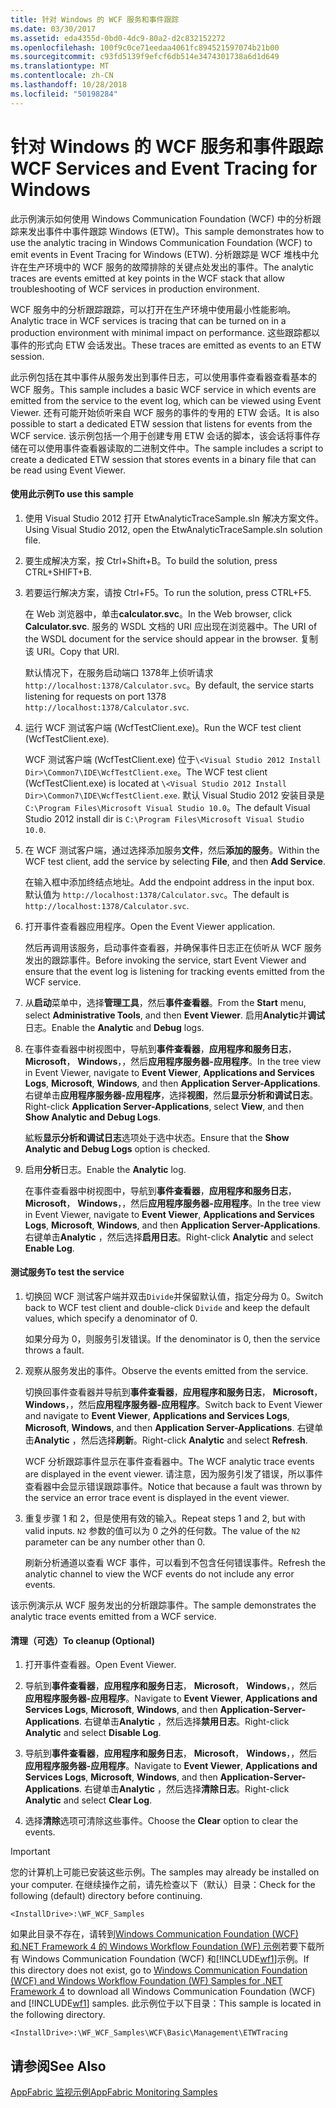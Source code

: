 ```yaml
---
title: 针对 Windows 的 WCF 服务和事件跟踪
ms.date: 03/30/2017
ms.assetid: eda4355d-0bd0-4dc9-80a2-d2c832152272
ms.openlocfilehash: 100f9c0ce71eedaa4061fc894521597074b21b00
ms.sourcegitcommit: c93fd5139f9efcf6db514e3474301738a6d1d649
ms.translationtype: MT
ms.contentlocale: zh-CN
ms.lasthandoff: 10/28/2018
ms.locfileid: "50198284"
---
```

# <a name="wcf-services-and-event-tracing-for-windows"></a><span data-ttu-id="cf23a-102">针对 Windows 的 WCF 服务和事件跟踪</span><span class="sxs-lookup"><span data-stu-id="cf23a-102">WCF Services and Event Tracing for Windows</span></span>
<span data-ttu-id="cf23a-103">此示例演示如何使用 Windows Communication Foundation (WCF) 中的分析跟踪来发出事件中事件跟踪 Windows (ETW)。</span><span class="sxs-lookup"><span data-stu-id="cf23a-103">This sample demonstrates how to use the analytic tracing in Windows Communication Foundation (WCF) to emit events in Event Tracing for Windows (ETW).</span></span> <span data-ttu-id="cf23a-104">分析跟踪是 WCF 堆栈中允许在生产环境中的 WCF 服务的故障排除的关键点处发出的事件。</span><span class="sxs-lookup"><span data-stu-id="cf23a-104">The analytic traces are events emitted at key points in the WCF stack that allow troubleshooting of WCF services in production environment.</span></span>

 <span data-ttu-id="cf23a-105">WCF 服务中的分析跟踪跟踪，可以打开在生产环境中使用最小性能影响。</span><span class="sxs-lookup"><span data-stu-id="cf23a-105">Analytic trace in WCF services is tracing that can be turned on in a production environment with minimal impact on performance.</span></span> <span data-ttu-id="cf23a-106">这些跟踪都以事件的形式向 ETW 会话发出。</span><span class="sxs-lookup"><span data-stu-id="cf23a-106">These traces are emitted as events to an ETW session.</span></span>

 <span data-ttu-id="cf23a-107">此示例包括在其中事件从服务发出到事件日志，可以使用事件查看器查看基本的 WCF 服务。</span><span class="sxs-lookup"><span data-stu-id="cf23a-107">This sample includes a basic WCF service in which events are emitted from the service to the event log, which can be viewed using Event Viewer.</span></span> <span data-ttu-id="cf23a-108">还有可能开始侦听来自 WCF 服务的事件的专用的 ETW 会话。</span><span class="sxs-lookup"><span data-stu-id="cf23a-108">It is also possible to start a dedicated ETW session that listens for events from the WCF service.</span></span> <span data-ttu-id="cf23a-109">该示例包括一个用于创建专用 ETW 会话的脚本，该会话将事件存储在可以使用事件查看器读取的二进制文件中。</span><span class="sxs-lookup"><span data-stu-id="cf23a-109">The sample includes a script to create a dedicated ETW session that stores events in a binary file that can be read using Event Viewer.</span></span>

#### <a name="to-use-this-sample"></a><span data-ttu-id="cf23a-110">使用此示例</span><span class="sxs-lookup"><span data-stu-id="cf23a-110">To use this sample</span></span>

1.  <span data-ttu-id="cf23a-111">使用 Visual Studio 2012 打开 EtwAnalyticTraceSample.sln 解决方案文件。</span><span class="sxs-lookup"><span data-stu-id="cf23a-111">Using Visual Studio 2012, open the EtwAnalyticTraceSample.sln solution file.</span></span>

2.  <span data-ttu-id="cf23a-112">要生成解决方案，按 Ctrl+Shift+B。</span><span class="sxs-lookup"><span data-stu-id="cf23a-112">To build the solution, press CTRL+SHIFT+B.</span></span>

3.  <span data-ttu-id="cf23a-113">若要运行解决方案，请按 Ctrl+F5。</span><span class="sxs-lookup"><span data-stu-id="cf23a-113">To run the solution, press CTRL+F5.</span></span>

     <span data-ttu-id="cf23a-114">在 Web 浏览器中，单击**calculator.svc**。</span><span class="sxs-lookup"><span data-stu-id="cf23a-114">In the Web browser, click **Calculator.svc**.</span></span> <span data-ttu-id="cf23a-115">服务的 WSDL 文档的 URI 应出现在浏览器中。</span><span class="sxs-lookup"><span data-stu-id="cf23a-115">The URI of the WSDL document for the service should appear in the browser.</span></span> <span data-ttu-id="cf23a-116">复制该 URI。</span><span class="sxs-lookup"><span data-stu-id="cf23a-116">Copy that URI.</span></span>

     <span data-ttu-id="cf23a-117">默认情况下，在服务启动端口 1378年上侦听请求`http://localhost:1378/Calculator.svc`。</span><span class="sxs-lookup"><span data-stu-id="cf23a-117">By default, the service starts listening for requests on port 1378 `http://localhost:1378/Calculator.svc`.</span></span>

4.  <span data-ttu-id="cf23a-118">运行 WCF 测试客户端 (WcfTestClient.exe)。</span><span class="sxs-lookup"><span data-stu-id="cf23a-118">Run the WCF test client (WcfTestClient.exe).</span></span>

     <span data-ttu-id="cf23a-119">WCF 测试客户端 (WcfTestClient.exe) 位于`\<Visual Studio 2012 Install Dir>\Common7\IDE\WcfTestClient.exe`。</span><span class="sxs-lookup"><span data-stu-id="cf23a-119">The WCF test client (WcfTestClient.exe) is located at `\<Visual Studio 2012 Install Dir>\Common7\IDE\WcfTestClient.exe`.</span></span>  <span data-ttu-id="cf23a-120">默认 Visual Studio 2012 安装目录是`C:\Program Files\Microsoft Visual Studio 10.0`。</span><span class="sxs-lookup"><span data-stu-id="cf23a-120">The default Visual Studio 2012 install dir is `C:\Program Files\Microsoft Visual Studio 10.0`.</span></span>

5.  <span data-ttu-id="cf23a-121">在 WCF 测试客户端，通过选择添加服务**文件**，然后**添加的服务**。</span><span class="sxs-lookup"><span data-stu-id="cf23a-121">Within the WCF test client, add the service by selecting **File**, and then **Add Service**.</span></span>

     <span data-ttu-id="cf23a-122">在输入框中添加终结点地址。</span><span class="sxs-lookup"><span data-stu-id="cf23a-122">Add the endpoint address in the input box.</span></span> <span data-ttu-id="cf23a-123">默认值为 `http://localhost:1378/Calculator.svc`。</span><span class="sxs-lookup"><span data-stu-id="cf23a-123">The default is `http://localhost:1378/Calculator.svc`.</span></span>

6.  <span data-ttu-id="cf23a-124">打开事件查看器应用程序。</span><span class="sxs-lookup"><span data-stu-id="cf23a-124">Open the Event Viewer application.</span></span>

     <span data-ttu-id="cf23a-125">然后再调用该服务，启动事件查看器，并确保事件日志正在侦听从 WCF 服务发出的跟踪事件。</span><span class="sxs-lookup"><span data-stu-id="cf23a-125">Before invoking the service, start Event Viewer and ensure that the event log is listening for tracking events emitted from the WCF service.</span></span>

7.  <span data-ttu-id="cf23a-126">从**启动**菜单中，选择**管理工具**，然后**事件查看器**。</span><span class="sxs-lookup"><span data-stu-id="cf23a-126">From the **Start** menu, select **Administrative Tools**, and then **Event Viewer**.</span></span>  <span data-ttu-id="cf23a-127">启用**Analytic**并**调试**日志。</span><span class="sxs-lookup"><span data-stu-id="cf23a-127">Enable the **Analytic** and **Debug** logs.</span></span>

8.  <span data-ttu-id="cf23a-128">在事件查看器中树视图中，导航到**事件查看器**，**应用程序和服务日志**， **Microsoft**， **Windows**，，然后**应用程序服务器-应用程序**。</span><span class="sxs-lookup"><span data-stu-id="cf23a-128">In the tree view in Event Viewer, navigate to **Event Viewer**, **Applications and Services Logs**, **Microsoft**, **Windows**, and then **Application Server-Applications**.</span></span> <span data-ttu-id="cf23a-129">右键单击**应用程序服务器-应用程序**，选择**视图**，然后**显示分析和调试日志**。</span><span class="sxs-lookup"><span data-stu-id="cf23a-129">Right-click **Application Server-Applications**, select **View**, and then **Show Analytic and Debug Logs**.</span></span>

     <span data-ttu-id="cf23a-130">絋粄**显示分析和调试日志**选项处于选中状态。</span><span class="sxs-lookup"><span data-stu-id="cf23a-130">Ensure that the **Show Analytic and Debug Logs** option is checked.</span></span>

9. <span data-ttu-id="cf23a-131">启用**分析**日志。</span><span class="sxs-lookup"><span data-stu-id="cf23a-131">Enable the **Analytic** log.</span></span>

     <span data-ttu-id="cf23a-132">在事件查看器中树视图中，导航到**事件查看器**，**应用程序和服务日志**， **Microsoft**， **Windows**，，然后**应用程序服务器-应用程序**。</span><span class="sxs-lookup"><span data-stu-id="cf23a-132">In the tree view in Event Viewer, navigate to **Event Viewer**, **Applications and Services Logs**, **Microsoft**, **Windows**, and then **Application Server-Applications**.</span></span> <span data-ttu-id="cf23a-133">右键单击**Analytic** ，然后选择**启用日志**。</span><span class="sxs-lookup"><span data-stu-id="cf23a-133">Right-click **Analytic** and select **Enable Log**.</span></span>

#### <a name="to-test-the-service"></a><span data-ttu-id="cf23a-134">测试服务</span><span class="sxs-lookup"><span data-stu-id="cf23a-134">To test the service</span></span>

1.  <span data-ttu-id="cf23a-135">切换回 WCF 测试客户端并双击`Divide`并保留默认值，指定分母为 0。</span><span class="sxs-lookup"><span data-stu-id="cf23a-135">Switch back to WCF test client and double-click `Divide` and keep the default values, which specify a denominator of 0.</span></span>

     <span data-ttu-id="cf23a-136">如果分母为 0，则服务引发错误。</span><span class="sxs-lookup"><span data-stu-id="cf23a-136">If the denominator is 0, then the service throws a fault.</span></span>

2.  <span data-ttu-id="cf23a-137">观察从服务发出的事件。</span><span class="sxs-lookup"><span data-stu-id="cf23a-137">Observe the events emitted from the service.</span></span>

     <span data-ttu-id="cf23a-138">切换回事件查看器并导航到**事件查看器**，**应用程序和服务日志**， **Microsoft**， **Windows**，，然后**应用程序服务器-应用程序**。</span><span class="sxs-lookup"><span data-stu-id="cf23a-138">Switch back to Event Viewer and navigate to **Event Viewer**, **Applications and Services Logs**, **Microsoft**, **Windows**, and then **Application Server-Applications**.</span></span> <span data-ttu-id="cf23a-139">右键单击**Analytic** ，然后选择**刷新**。</span><span class="sxs-lookup"><span data-stu-id="cf23a-139">Right-click **Analytic** and select **Refresh**.</span></span>

     <span data-ttu-id="cf23a-140">WCF 分析跟踪事件显示在事件查看器中。</span><span class="sxs-lookup"><span data-stu-id="cf23a-140">The WCF analytic trace events are displayed in the event viewer.</span></span> <span data-ttu-id="cf23a-141">请注意，因为服务引发了错误，所以事件查看器中会显示错误跟踪事件。</span><span class="sxs-lookup"><span data-stu-id="cf23a-141">Notice that because a fault was thrown by the service an error trace event is displayed in the event viewer.</span></span>

3.  <span data-ttu-id="cf23a-142">重复步骤 1 和 2，但是使用有效的输入。</span><span class="sxs-lookup"><span data-stu-id="cf23a-142">Repeat steps 1 and 2, but with valid inputs.</span></span> <span data-ttu-id="cf23a-143">`N2` 参数的值可以为 0 之外的任何数。</span><span class="sxs-lookup"><span data-stu-id="cf23a-143">The value of the `N2` parameter can be any number other than 0.</span></span>

     <span data-ttu-id="cf23a-144">刷新分析通道以查看 WCF 事件，可以看到不包含任何错误事件。</span><span class="sxs-lookup"><span data-stu-id="cf23a-144">Refresh the analytic channel to view the WCF events do not include any error events.</span></span>

 <span data-ttu-id="cf23a-145">该示例演示从 WCF 服务发出的分析跟踪事件。</span><span class="sxs-lookup"><span data-stu-id="cf23a-145">The sample demonstrates the analytic trace events emitted from a WCF service.</span></span>

#### <a name="to-cleanup-optional"></a><span data-ttu-id="cf23a-146">清理（可选）</span><span class="sxs-lookup"><span data-stu-id="cf23a-146">To cleanup (Optional)</span></span>

1.  <span data-ttu-id="cf23a-147">打开事件查看器。</span><span class="sxs-lookup"><span data-stu-id="cf23a-147">Open Event Viewer.</span></span>

2.  <span data-ttu-id="cf23a-148">导航到**事件查看器**，**应用程序和服务日志**， **Microsoft**， **Windows**，，然后**应用程序服务器-应用程序**。</span><span class="sxs-lookup"><span data-stu-id="cf23a-148">Navigate to **Event Viewer**, **Applications and Services Logs**, **Microsoft**, **Windows**, and then **Application-Server-Applications**.</span></span> <span data-ttu-id="cf23a-149">右键单击**Analytic** ，然后选择**禁用日志**。</span><span class="sxs-lookup"><span data-stu-id="cf23a-149">Right-click **Analytic** and select **Disable Log**.</span></span>

3.  <span data-ttu-id="cf23a-150">导航到**事件查看器**，**应用程序和服务日志**， **Microsoft**， **Windows**，，然后**应用程序服务器-应用程序**。</span><span class="sxs-lookup"><span data-stu-id="cf23a-150">Navigate to **Event Viewer**, **Applications and Services Logs**, **Microsoft**, **Windows**, and then **Application-Server-Applications**.</span></span> <span data-ttu-id="cf23a-151">右键单击**Analytic** ，然后选择**清除日志**。</span><span class="sxs-lookup"><span data-stu-id="cf23a-151">Right-click **Analytic** and select **Clear Log**.</span></span>

4.  <span data-ttu-id="cf23a-152">选择**清除**选项可清除这些事件。</span><span class="sxs-lookup"><span data-stu-id="cf23a-152">Choose the **Clear** option to clear the events.</span></span>

> [!IMPORTANT]
>  <span data-ttu-id="cf23a-153">您的计算机上可能已安装这些示例。</span><span class="sxs-lookup"><span data-stu-id="cf23a-153">The samples may already be installed on your computer.</span></span> <span data-ttu-id="cf23a-154">在继续操作之前，请先检查以下（默认）目录：</span><span class="sxs-lookup"><span data-stu-id="cf23a-154">Check for the following (default) directory before continuing.</span></span>  
>   
>  `<InstallDrive>:\WF_WCF_Samples`  
>   
>  <span data-ttu-id="cf23a-155">如果此目录不存在，请转到[Windows Communication Foundation (WCF) 和.NET Framework 4 的 Windows Workflow Foundation (WF) 示例](https://go.microsoft.com/fwlink/?LinkId=150780)若要下载所有 Windows Communication Foundation (WCF) 和[!INCLUDE[wf1](../../../../includes/wf1-md.md)]示例。</span><span class="sxs-lookup"><span data-stu-id="cf23a-155">If this directory does not exist, go to [Windows Communication Foundation (WCF) and Windows Workflow Foundation (WF) Samples for .NET Framework 4](https://go.microsoft.com/fwlink/?LinkId=150780) to download all Windows Communication Foundation (WCF) and [!INCLUDE[wf1](../../../../includes/wf1-md.md)] samples.</span></span> <span data-ttu-id="cf23a-156">此示例位于以下目录：</span><span class="sxs-lookup"><span data-stu-id="cf23a-156">This sample is located in the following directory.</span></span>  
>   
>  `<InstallDrive>:\WF_WCF_Samples\WCF\Basic\Management\ETWTracing`  
  
## <a name="see-also"></a><span data-ttu-id="cf23a-157">请参阅</span><span class="sxs-lookup"><span data-stu-id="cf23a-157">See Also</span></span>  
 [<span data-ttu-id="cf23a-158">AppFabric 监视示例</span><span class="sxs-lookup"><span data-stu-id="cf23a-158">AppFabric Monitoring Samples</span></span>](https://go.microsoft.com/fwlink/?LinkId=193959)
